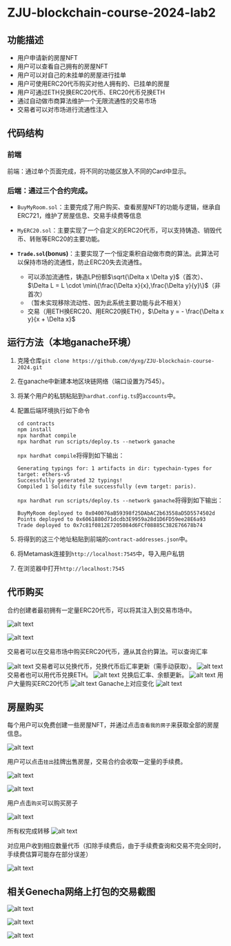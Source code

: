 # ZJU-blockchain-course-2024-lab2

## 功能描述

- 用户申请新的房屋NFT
- 用户可以查看自己拥有的房屋NFT
- 用户可以对自己的未挂单的房屋进行挂单
- 用户可使用ERC20代币购买对他人拥有的、已挂单的房屋
- 用户可通过ETH兑换ERC20代币、ERC20代币兑换ETH
- 通过自动做市商算法维护一个无限流通性的交易市场
- 交易者可以对市场进行流通性注入

## 代码结构

### 前端

前端：通过单个页面完成，将不同的功能区放入不同的Card中显示。

### 后端：通过三个合约完成。

- `BuyMyRoom.sol`：主要完成了用户购买、查看房屋NFT的功能与逻辑，继承自ERC721，维护了房屋信息、交易手续费等信息

- `MyERC20.sol`：主要实现了一个自定义的ERC20代币，可以支持铸造、销毁代币、转账等ERC20的主要功能。

- **`Trade.sol`(bonus)**：主要实现了一个恒定乘积自动做市商的算法。此算法可以保持市场的流通性，防止ERC20失去流通性。
    - 可以添加流通性，铸造LP份额$`\sqrt{\Delta x \Delta y}`$（首次）、$`\Delta L = L \cdot \min\{\frac{\Delta x}{x},\frac{\Delta y}{y}\}`$（非首次）
    - （暂未实现移除流动性、因为此系统主要功能与此不相关）
    - 交易（用ETH换ERC20、用ERC20换ETH），$`\Delta y = - \frac{\Delta x y}{x + \Delta x}`$


## 运行方法（本地ganache环境）

1. 克隆仓库`git clone https://github.com/dyxg/ZJU-blockchain-course-2024.git`

2. 在ganache中新建本地区块链网络（端口设置为7545）。

3. 将某个用户的私钥粘贴到`hardhat.config.ts`的`accounts`中。

4. 配置后端环境执行如下命令

    ```shell
    cd contracts
    npm install
    npx hardhat compile
    npx hardhat run scripts/deploy.ts --network ganache
    ```

    `npx hardhat compile`将得到如下输出：

    ```
    Generating typings for: 1 artifacts in dir: typechain-types for target: ethers-v5
    Successfully generated 32 typings!
    Compiled 1 Solidity file successfully (evm target: paris).
    ```

    `npx hardhat run scripts/deploy.ts --network ganache`将得到如下输出：

    ```
    BuyMyRoom deployed to 0x040076aB59398f25DAbAC2b63558aD5D5574502d
    Points deployed to 0x6061880d71dcdb3E9959a28d1D6FD59ee28E6a93
    Trade deployed to 0x7c81f0812E7205084d6FCf08885C382E76678b74
    ```

5. 将得到的这三个地址粘贴到前端的`contract-addresses.json`中。

6. 将Metamask连接到`http://localhost:7545`中，导入用户私钥

7. 在浏览器中打开`http://localhost:7545`

## 代币购买

合约创建者最初拥有一定量ERC20代币，可以将其注入到交易市场中。

![alt text](./picture/{B936ADF2-1BAB-40D2-8D3D-3616EF6B97B2}.png)

![alt text](./picture/{FCE0363E-B607-4306-A224-BEB559C245D4}.png)

交易者可以在交易市场中购买ERC20代币，遵从其合约算法。可以查询汇率

![alt text](./picture/{3A5B8D6F-C734-4643-A95F-B95ED99B4CD7}.png)
交易者可以兑换代币，兑换代币后汇率更新（需手动获取）。
![alt text](./picture/{66E83629-9651-459A-9EEE-050EA243AA48}.png)
交易者也可以用代币兑换ETH。
![alt text](./picture/{E037240D-8E5F-476F-802F-657534F25825}.png)
兑换后汇率、余额更新。
![alt text](./picture/{29B3B2CD-A9E6-4557-AC5B-42AED069C927}.png)
用户大量购买ERC20代币
![alt text](./picture/{A7C9141B-A62D-4D41-BFAD-A173C730DE95}.png)
Ganache上对应变化
![alt text](./picture/{217C531D-BF1F-49E7-B2F6-424EA45B0EA0}.png)
## 房屋购买

每个用户可以免费创建一些房屋NFT，并通过点击`查看我的房子`来获取全部的房屋信息。

![alt text](./picture/{3E7EF961-2243-4811-A494-2F88AF61B9F3}.png)

用户可以点击`挂出`挂牌出售房屋，交易合约会收取一定量的手续费。

![alt text](./picture/{772A47EA-D76B-4AF6-9385-321F9588B906}.png)

![alt text](./picture/{B32BBB87-D741-4B11-AC3B-CC74E921BA6A}.png)

用户点击`购买`可以购买房子

![alt text](./picture/{3D6C8E32-E657-42B9-ABEE-6B273AF1B09E}.png)

所有权完成转移
![alt text](./picture/{84B1DCF9-4CC5-40FC-BE4A-0A7FBE749F93}.png)

对应用户收到相应数量代币（扣除手续费后，由于手续费查询和交易不完全同时，手续费估算可能存在部分误差）

![alt text](./picture/{C18E30E9-1098-4947-97BE-D70E3518C6D6}.png)

## 相关Genecha网络上打包的交易截图

![alt text](./picture/{44ED99F1-1BC6-4CB6-B4A8-FFBC9DDA68D2}.png)

![alt text](./picture/{90AE9DE3-6EB1-4532-8298-257964689C66}.png)

![alt text](./picture/{5D54A428-A23F-463D-8304-133AFD20B412}.png)